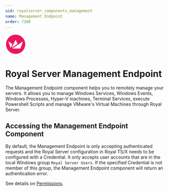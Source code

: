 ```yaml
---
uid: royalserver_components_management
name: Management Endpoint
order: 7300
---
```


<img src="/r2023/images/RoyalServer/Svg/SVG_RoyalServer_32.svg" class="icon-left icon-lg">

# Royal Server Management Endpoint

The Management Endpoint component helps you to remotely manage your servers. It allows you to manage Windows Services, Windows Events, Windows Processes, Hyper-V machines, Terminal Services, execute Powershell Scripts and manage VMware's Virtual Machines through Royal Server.

## Accessing the Management Endpoint Component

By default, the Management Endpoint is only accepting authenticated requests and the Royal Server configuration in Royal TS/X needs to be configured with a Credential. It only accepts user accounts that are in the local Windows group `Royal Server Users`. If the specified Credential is not member of this group, the Management Endpoint component will return an authentication error.

See details on [Permissions](xref:royalserver_general_permissions).

